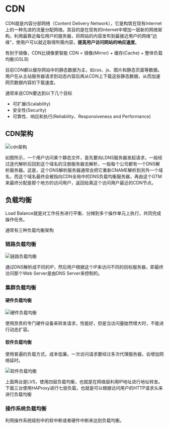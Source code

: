 # CDN

CDN就是内容分部网络（Content Delivery Network），它是构筑在现有Internet上的一种先进的流量分配网络。其目的是在现有的Internet中增加一层新的网络架构，利用最靠近每位用户的服务器，将网站的内容发布到最接近用户的网络“边缘”，使用户可以就近取得所需内容，**提高用户访问网站的响应速度**。

有别于镜像，CDN比镜像更智能
CDN = 镜像(Mirror) + 缓存(Cache) + 整体负载均衡(GSLB)

目前CDN都以缓存网站中的静态数据为主，如css、js、图片和静态页面等数据。用户在从主站服务器请求到动态内容后再从CDN上下载这些静态数据，从而加速网页数据内容的下载速度。

通常来说CDN要达到以下几个目标

- 可扩展(Scalability)
- 安全性(Security)
- 可靠性、响应和执行(Reliability、Responsiveness and Performance)

## CDN架构

![cdn架构](http://image.webreader.duokan.com/mfsv2/download/s010/p0115k6wPIYG/bhs005bMb5wC5P.jpg)

如图所示，一个用户访问某个静态文件，首先要向LDNS服务器发起请求，一般经过迭代解析后回到这个域名的注册服务器去解析，一般每个公司都有一个DNS解析服务器。这是，这个DNS解析服务器通常会把它重新CNAME解析到另外一个域名，而这个域名最终会被指向CDN全局中的DNS负载均衡服务器，再由这个GTM来最终分配是那个地方的访问用户，返回给离这个访问用户最近的CDN节点。

## 负载均衡

Load Balance就是对工作任务进行平衡、分摊到多个操作单元上执行，共同完成操作任务。

通常有三种负载均衡架构

### 链路负载均衡

![链路负载均衡](http://image.webreader.duokan.com/mfsv2/download/s010/p013zjFXwpgw/OO9qjVesBvruOM.jpg)

通过DNS解析成不同的IP，然后用户根据这个IP来访问不同的目标服务器，即最终访问那个Web Server是由DNS Server来控制的。

### 集群负载均衡

#### 硬件负载均衡

![硬件负载均衡](http://image.webreader.duokan.com/mfsv2/download/s010/p01oxTrM6S2O/wtoJfWot5sxsNH.jpg)

使用昂贵的专门硬件设备来转发请求，性能好，但是当访问量陡然增大时，不能进行动态扩容。

#### 软件负载均衡

使用普遍的负载方式，成本低廉。一次访问请求要经过多次代理服务器，会增加网络延时。

![软件负载均衡](http://image.webreader.duokan.com/mfsv2/download/s010/p01dYhQjNP8K/WxVvcW6mwdS4Zy.jpg)

上面两台是LVS，使用四层负载均衡，也就是在网络层利用IP地址进行地址转发。下面三台使用HAProxy进行七层负载，也就是可以根据访问用户的HTTP请求头来进行负载均衡

### 操作系统负载均衡

利用操作系统级别中的软中断或者硬件中断来达到负载均衡。



























